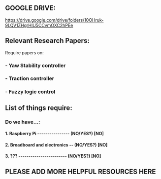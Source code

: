 ## GOOGLE DRIVE:
https://drive.google.com/drive/folders/10OHruk-9LQV1ZHgrHIU5CCvmOXC2hPEe

## Relevant Research Papers:
Require papers on:
### - Yaw Stability controller
### - Traction controller
### - Fuzzy logic control


## List of things require:
### Do we have...:
#### 1. Raspberry Pi ---------------- (NO/YES?) [NO]
#### 2. Breadboard and electronics -- (NO/YES?) [NO]
#### 3. ???  ------------------------ (NO/YES?) [NO]

## PLEASE ADD MORE HELPFUL RESOURCES HERE
